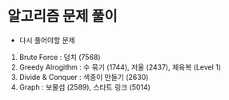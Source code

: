 # 알고리즘 문제 풀이


- 다시 풀어야할 문제

1. Brute Force : 덩치 (7568)
2. Greedy Alrogithm : 수 묶기 (1744), 저울 (2437), 체육복 (Level 1)
3. Divide & Conquer : 색종이 만들기 (2630)
4. Graph : 보물섬 (2589), 스타트 링크 (5014)
